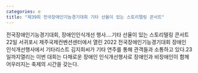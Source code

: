```yaml
---
categories: e
title: "제39회 전국장애인기능경기대회 기타 선율이 있는 스토리텔링 콘서트"
---
```

전국장애인기능경기대회, 장애인인식개선 행사....기타 선율이 있는 스토리텔링 콘서트									22일 서귀포시 제주국제컨벤션센터에서 열린 2022 전국장애인기능경기대회 장애인 인식개선행사에서 기타리스트 김지희씨가 기타 연주를 통해 관객들과 소통하고 있다.23일까지열리는 이번 대회는 다채로운 장애인 인식개선행사로 장애인과 비장애인이 함께 어우러지는 축제의 시간을 갖는다.